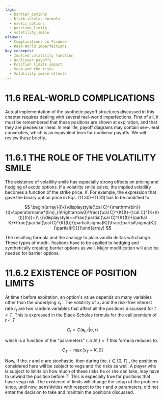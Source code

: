 ```yaml
---
tags:
  - barrier_options
  - black_scholes_formula
  - exotic_options
  - position_limits
  - volatility_smile
aliases:
  - Complications in Finance
  - Real-World Imperfections
key_concepts:
  - Implied volatility function
  - Nonlinear payoffs
  - Position limits impact
  - Vega and rho risks
  - Volatility smile effects
---
```


# 11.6 REAL-WORLD COMPLICATIONS  

Actual implementation of the synthetic payoff structures discussed in this chapter requires dealing with several real-world imperfections. First of all, it must be remembered that these positions are shown at expiration, and that they are piecewise linear. In real life, payoff diagrams may contain sev-. eral convexities, which is an equivalent term for nonlinear payoffs. We will review these briefly..  

# 11.6.1 THE ROLE OF THE VOLATILITY SMILE  

The existence of volatility smile has especially strong effects on pricing and hedging of exotic options. If a volatility smile exists, the implied volatility becomes a function of the strike price. $K.$ For example, the expression that gave the binary option price in Eqs. (11.30)-(11.31) has to be modified to  

$$
\begin{array}{l}{{\displaystyle{\cal C}^{\mathrm{bin}}(t)=\operatorname*{lim}_{h\rightarrow0}\frac{{\cal C}^{K}(t)-{\cal C}^{K+h}(t)}{h}}~}\ {{\displaystyle~=\frac{\partial{\cal C}^{K}(t)}{\partial K}+\frac{\partial{\cal C}^{K}(t)}{\partial\sigma(K)}\frac{\partial\sigma(K)}{\partial(K)}}}\end{array}
$$  

The resulting formula and the analogy to plain vanilla deltas will change. These types of modi-. fications have to be applied to hedging and synthetically creating barrier options as well. Major modification will also be needed for barrier options.  

# 11.6.2 EXISTENCE OF POSITION LIMITS  

At time $t$ before expiration, an option's value depends on many variables other than the underlying $x_{t}$ . The volatility of $x_{t}$ and the risk-free interest rate $r_{t}$ are two random variables that affect all the positions discussed for $t<T.$ This is expressed in the Black-Scholes formula for the call premium of $t<T$  

$$
C_{t}=C(\boldsymbol{x}_{t},t|\sigma,r)
$$  

which is a function of the "parameters" $r,\sigma$ At $t=T$ this formula reduces to.  

$$
C_{T}=\operatorname*{max}[x_{T}-K,0]
$$  

Now, if the. $r$ and $\sigma$ are stochastic, then during the. $t\in[0,T)$ , the positions considered here will be subject to vega and rho risks as well. A player who is subject to limits on how much of these risks he or she can take, may have to unwind the position before $T.$ This is especially true for positions that have vega risk. The existence of limits will change the setup of the problem since, until now, sensitivities with respect to the $r$ and $\sigma$ parameters, did not enter the decision to take and maintain the positions discussed.  
